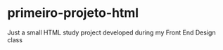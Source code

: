 ﻿# primeiro-projeto-html
 Just a small HTML study project developed during my Front End Design class
